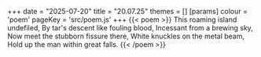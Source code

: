 +++
date = "2025-07-20"
title = "20.07.25"
themes = []
[params]
  colour = 'poem'
  pageKey = 'src/poem.js'
+++
{{< poem >}}
This roaming island undefiled,
By tar's descent like fouling blood,
Incessant from a brewing sky,
Now meet the stubborn fissure there,
White knuckles on the metal beam,
Hold up the man within great falls.
{{< /poem >}}